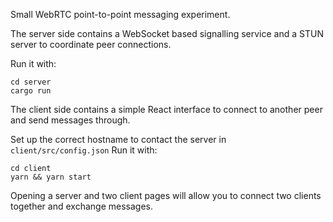 Small WebRTC point-to-point messaging experiment.

The server side contains a WebSocket based signalling service and a STUN server to coordinate peer connections.

Run it with:
```
cd server
cargo run
```

The client side contains a simple React interface to connect to another peer and send messages through.

Set up the correct hostname to contact the server in `client/src/config.json`
Run it with:
```
cd client
yarn && yarn start
```

Opening a server and two client pages will allow you to connect two clients together and exchange messages.
